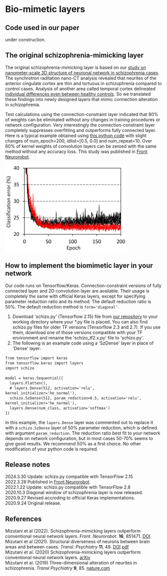 # Bio-mimetic layers

## Code used in our paper
under construction.

## The original schizophrenia-mimicking layer
The original schizophrenia-mimicking layer is based on our [study on nanometer-scale 3D structure of neuronal network in schizophrenia cases](https://www.nature.com/articles/s41398-019-0427-4). The synchrotron raditation nano-CT analysis revealed that neurites of the anterior cingulate cortex are thin and tortuous in schizophrenia compared to control cases. Analysis of another area called temporal cortex delineated [individual differences even between healthy controls](https://arxiv.org/abs/2007.00212). So we translated these findings into newly designed layers that mimic connection alteration in schizophrenia. <BR>

Test calculations using the connection-constraint layer indicated that 80% of weights can be eliminated without any changes in training procedures or network configuration. Very interestingly the connection-constraint layer completely suppresses overfitting and outperforms fully connected layer. Here is a typical example obtained using [this python code](https://github.com/mizutanilab/schizo-nn/blob/master/paperfigs/CIFAR10_CNNSchizo200910.py) with slight changes of num_epoch=200, idlist=\[0.5, 0.0\] and num_repeat=10. Over 60% of kernel weights of convolution layers can be zeroed with the same method without any accuracy loss. This study was published in <a href="http://journal.frontiersin.org/article/10.3389/fnbot.2022.851471/full?&utm_source=Email_to_authors_&utm_medium=Email&utm_content=T1_11.5e1_author&utm_campaign=Email_publication&field=&journalName=Frontiers_in_Neurorobotics&id=851471">Front Neurorobot</a>.<BR><BR>
![training example](paperfigs/CIFAR_CNN_ConcurrTraj200913.png)

## How to implement the biomimetic layer in your network
Our code runs on Tensorflow/Keras. Connection-constraint versions of fully connected layer and 2D convolution layer are available. Their usage is completely the same with official Keras layers, except for specifying parameter reduction ratio and its method. The default reduction ratio is 50%. The default reduction method is `form='diagonal'`. 
1. Download 'schizo.py' (Tensorflow 2.15) file from <a href="https://github.com/mizutanilab/schizo-nn">our repository</a> to your working directory where your *.py file is placed. You can also find schizo.py files for older TF versions (Tensorflow 2.3 and 2.7). If you use them, download one of those versions compatible with your TF environment and rename the 'schizo_tf2.x.py' file to 'schizo.py'. 
2. The following is an example code using a 'SzDense' layer in place of 'Dense' layer: 
```
from tensorflow import keras
from tensorflow.keras import layers
import schizo

model = keras.Sequential([
  layers.Flatten(),
  # layers.Dense(512, activation='relu', kernel_initializer='he_normal'),
  schizo.SzDense(512, param_reduction=0.5, activation='relu', kernel_initializer='he_normal'),
  layers.Dense(num_class, activation='softmax')
])
```
In this example, the `layers.Dense` layer was commented out to replace it with a `schizo.SzDense` layer of 50% parameter reduction, which is defined with argument `param_reduction`. The reduction ratio best fit to your network depends on network configuration, but in most cases 50-70% seems to give good results. We recommend 50% as a first choice. No other modification of your python code is required. 

## Release notes
2024.3.30 Update: schizo.py compatible with TensorFlow 2.15<BR>
2022.3.28 Published in <a href="https://doi.org/10.3389/fnbot.2022.851471">Front Neurorobot</a>.<BR>
2022.1.22 Update: schizo.py compatible with TensorFlow 2.8<BR>
2020.10.3 Diagonal window of schizophrenia layer is now released.<BR>
2020.9.27 Revised accroding to official Keras implementations.<BR>
2020.9.24 Original release.

## References
Mizutani et al (2022). Schizophrenia-mimicking layers outperform conventional neural network layers. <i>Front. Neurorobot.</i> <b>16</b>, 851471. <a href="https://doi.org/10.3389/fnbot.2022.851471">DOI</a><BR>
Mizutani et al (2021). Structural diverseness of neurons between brain areas and between cases. <I>Transl. Psychiatry</I> <B>11</B>, 49. 
 <a href="https://doi.org/10.1038/s41398-020-01173-x">DOI</a>
 <a href="https://www.nature.com/articles/s41398-020-01173-x.pdf">pdf</a><BR>
Mizutani et al. (2020) Schizophrenia-mimicking layers outperform conventional neural network layers. [arXiv](https://arxiv.org/abs/2009.10887)<BR>
Mizutani et al. (2019) Three-dimensional alteration of neurites in schizophrenia. <i>Transl Psychiatry</i> <b>9</b>, 85. [nature.com](https://www.nature.com/articles/s41398-019-0427-4)

